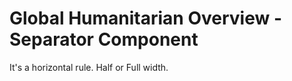 Global Humanitarian Overview - Separator Component
==================================================

It's a horizontal rule. Half or Full width.
